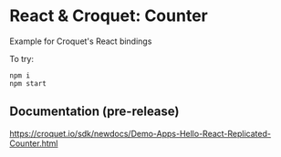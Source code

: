 # React & Croquet: Counter
Example for Croquet's React bindings

To try:

    npm i
    npm start
    
## Documentation (pre-release)

https://croquet.io/sdk/newdocs/Demo-Apps-Hello-React-Replicated-Counter.html

